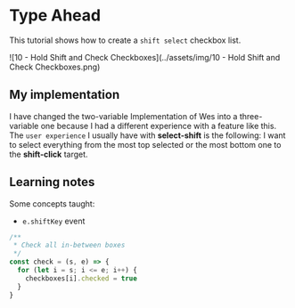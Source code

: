 # Type Ahead

This tutorial shows how to create a `shift select` checkbox list.

![10 - Hold Shift and Check Checkboxes](../assets/img/10 - Hold Shift and Check Checkboxes.png)

## My implementation

I have changed the two-variable Implementation of Wes into a three-variable one because I had a different experience with a feature like this. The `user experience` I usually have with **select-shift** is the following: I want to select everything from the most top selected or the most bottom one to the **shift-click** target.

## Learning notes

Some concepts taught:

- `e.shiftKey` event

```javascript
/**
 * Check all in-between boxes
 */
const check = (s, e) => {
  for (let i = s; i <= e; i++) {
    checkboxes[i].checked = true
  }
}
```



